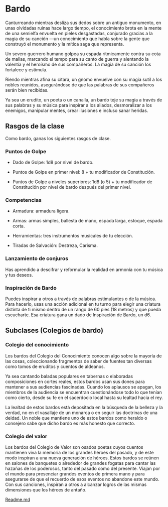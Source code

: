 # Bardo

Canturreando mientras desliza sus dedos sobre un antiguo
monumento, en unas olvidadas ruinas hace largo tiempo, el
conocimiento brota en la mente de una semielfa envuelta en
pieles desgastadas, conjurado gracias a la magia de su canción —un conocimiento que habla sobre la gente que construyó el monumento y la mítica saga que representa.

Un severo guerrero humano golpea su espada rítmicamente contra su cota de mallas, marcando el tempo para su
canto de guerra y alentando la valentía y el heroísmo de sus
compañeros. La magia de su canción los fortalece y estimula.

Riendo mientras afina su cítara, un gnomo envuelve con
su magia sutil a los nobles reunidos, asegurándose de que las
palabras de sus compañeros serán bien recibidas.

Ya sea un erudito, un poeta o un canalla, un bardo teje su
magia a través de sus palabras y su música para inspirar a los
aliados, desmoralizar a los enemigos, manipular mentes,
crear ilusiones e incluso sanar heridas.

## Rasgos de la clase
Como bardo, ganas los siguientes rasgos de clase.

### Puntos de Golpe

- Dado de Golpe: 1d8 por nivel de bardo.

- Puntos de Golpe en primer nivel: 8 + tu modificador de
Constitución.

- Puntos de Golpe a niveles superiores: 1d8 (o 5) + tu modificador de Constitución por nivel de bardo después del primer
nivel.

### Competencias

- Armadura: armadura ligera.

- Armas: armas simples, ballesta de mano, espada larga, estoque, espada corta.

- Herramientas: tres instrumentos musicales de tu elección.

- Tiradas de Salvación: Destreza, Carisma.

### Lanzamiento de conjuros
Has aprendido a descifrar y reformular la realidad en armonía con tu música y tus deseos.

### Inspiración de Bardo
Puedes inspirar a otros a través de palabras estimulantes o
de la música. Para hacerlo, usas una acción adicional en tu
turno para elegir una criatura distinta de ti mismo dentro de
un rango de 60 pies (18 metros) y que pueda escucharte. Esa
criatura gana un dado de Inspiración de Bardo, un d6.

## Subclases (Colegios de bardo)


### Colegio del conocimiento

Los bardos del Colegio del Conocimiento conocen algo sobre
la mayoría de las cosas, coleccionando fragmentos de saber
de fuentes tan diversas como tomos de eruditos y cuentos de
aldeanos.

Ya sea cantando baladas populares en tabernas o elaboradas composiciones en cortes reales, estos bardos usan sus
dones para mantener a sus audiencias fascinadas. Cuando
los aplausos se apagan, los miembros de la audiencia se encuentran cuestionándose todo lo que tenían como cierto,
desde su fe en el sacerdocio local hasta su lealtad hacia el rey.

La lealtad de estos bardos está depositada en la búsqueda
de la belleza y la verdad, no en el vasallaje de un monarca o
en seguir las doctrinas de una deidad. Un noble que mantiene
uno de estos bardos como heraldo o consejero sabe que dicho
bardo es más honesto que correcto.

### Colegio del valor
Los bardos del Colegio de Valor son osados poetas cuyos
cuentos mantienen viva la memoria de los grandes héroes del
pasado, y de este modo inspiran a una nueva generación de
héroes. Estos bardos se reúnen en salones de banquetes o
alrededor de grandes fogatas para cantar las hazañas de los
poderosos, tanto del pasado como del presente. Viajan por el
mundo para presenciar grandes eventos de primera mano y
para asegurarse de que el recuerdo de esos eventos no abandone este mundo. Con sus canciones, inspiran a otros a alcanzar logros de las mismas dimensiones que los héroes de
antaño.

[Readme.md](README.md)